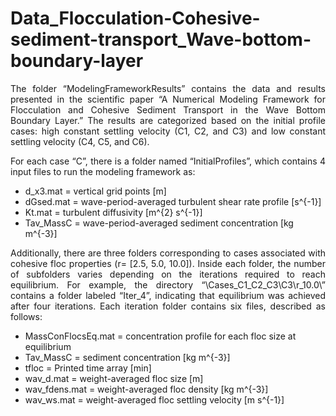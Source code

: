 # Data_Flocculation-Cohesive-sediment-transport_Wave-bottom-boundary-layer

<p style="text-align: justify;">
The folder “ModelingFrameworkResults” contains the data and results presented in the scientific paper “A Numerical Modeling Framework for Flocculation and Cohesive Sediment Transport in the Wave Bottom Boundary Layer.” The results are categorized based on the initial profile cases: high constant settling velocity (C1, C2, and C3) and low constant settling velocity (C4, C5, and C6).

<p style="text-align: justify;">
For each case “C”, there is a folder named “InitialProfiles”, which contains 4 input files to run the modeling framework as:

* d_x3.mat 	=	vertical grid points [m]
* dGsed.mat =	wave-period-averaged turbulent shear rate profile [s^{-1}]
* Kt.mat 	  =	turbulent diffusivity [m^{2} s^{-1}]
* Tav_MassC =	wave-period-averaged sediment concentration [kg m^{-3}]

<p style="text-align: justify;">
Additionally, there are three folders corresponding to cases associated with cohesive floc properties (r= [2.5, 5.0, 10.0]). Inside each folder, the number of subfolders varies depending on the iterations required to reach equilibrium. For example, the directory “\Cases_C1_C2_C3\C3\r_10.0\” contains a folder labeled “Iter_4”, indicating that equilibrium was achieved after four iterations. Each iteration folder contains six files, described as follows:

* MassConFlocsEq.mat 	=	concentration profile for each floc size at equilibrium
* Tav_MassC 			    =	sediment concentration [kg m^{-3}] 
* tfloc 				      = 	Printed time array [min]
* wav_d.mat 			    =	weight-averaged floc size [m]
* wav_fdens.mat		    =	weight-averaged floc density [kg m^{-3}]
* wav_ws.mat 			    = 	weight-averaged floc settling velocity [m s^{-1}]
